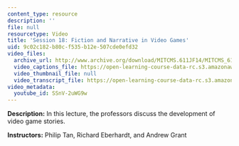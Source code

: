 ```yaml
---
content_type: resource
description: ''
file: null
resourcetype: Video
title: 'Session 18: Fiction and Narrative in Video Games'
uid: 9c02c182-b80c-f535-b12e-507cde0efd32
video_files:
  archive_url: http://www.archive.org/download/MITCMS.611JF14/MITCMS_611JF14_lec18_300k.mp4
  video_captions_file: https://open-learning-course-data-rc.s3.amazonaws.com/cms-611j-creating-video-games-fall-2014/687f32e0c9b456a79d363972a6f98e97_SSnV-2uWG9w.vtt
  video_thumbnail_file: null
  video_transcript_file: https://open-learning-course-data-rc.s3.amazonaws.com/cms-611j-creating-video-games-fall-2014/0471dae99aad7621a8663b1a36aef184_SSnV-2uWG9w.pdf
video_metadata:
  youtube_id: SSnV-2uWG9w
---
```


**Description:** In this lecture, the professors discuss the development of video game stories.

**Instructors:** Philip Tan, Richard Eberhardt, and Andrew Grant